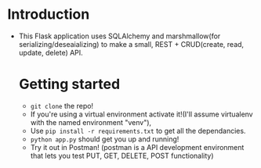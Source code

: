 # Introduction
- This Flask application uses SQLAlchemy and marshmallow(for serializing/deseaializing) to make a small, REST + CRUD(create, read, update, delete) API.
    
   # Getting started
   
    * `git clone` the repo!
    * If you're using a virtual environment activate it!(I'll assume virtualenv with the named environment "venv"),
    * Use `pip install -r requirements.txt` to get all the dependancies. 
    * `python app.py` should get you up and running! 
    * Try it out in Postman! (postman is a API development environment that lets you test PUT, GET, DELETE, POST functionality)
